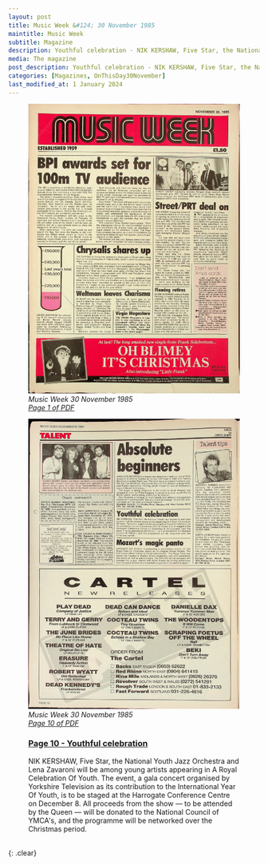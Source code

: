 ```yaml
---
layout: post
title: Music Week &#124; 30 November 1985
maintitle: Music Week
subtitle: Magazine
description: Youthful celebration - NIK KERSHAW, Five Star, the National Youth Jazz Orchestra and Lena Zavaroni.
media: The magazine
post_description: Youthful celebration - NIK KERSHAW, Five Star, the National Youth Jazz Orchestra and Lena Zavaroni.
categories: [Magazines, OnThisDay30November]
last_modified_at: 1 January 2024
---
```


<figure class="fig1">
<a href="/assets/images/magazines/1985-11-30-Music-Week-fc.png"><img src="/assets/images/magazines/1985-11-30-Music-Week-fc.png" class="full-width zoom-in" /></a>
<cite>Music Week 30 November 1985<br /><a class="external-link" href="https://www.worldradiohistory.com/UK/Music-Week/1985/Music-Week-1985-11-30.pdf">Page 1 of PDF</a></cite>
</figure>

<figure class="fig2">
<a href="/assets/images/magazines/1985-11-30-Music-Week-page-10.png"><img src="/assets/images/magazines/1985-11-30-Music-Week-page-10.png" class="full-width zoom-in" /></a>
<cite>Music Week 30 November 1985<br /><a class="external-link" href="https://www.worldradiohistory.com/UK/Music-Week/1985/Music-Week-1985-11-30.pdf#page=10">Page 10 of PDF</a></cite>
</figure>

<figure class="fig3">
<h3 id="page-10"><a href="#page-10">Page 10 - Youthful celebration</a></h3>
NIK KERSHAW, Five Star, the National Youth Jazz Orchestra and Lena Zavaroni will be among young artists appearing in A Royal Celebration Of Youth. The event, a gala concert organised by Yorkshire Television as its contribution to the International Year Of Youth, is to be staged at the Harrogate Conference Centre on December 8. All proceeds from the show — to be attended by the Queen — will be donated to the National Council of YMCA's, and the programme will be networked over the Christmas period.
</figure>

<br />{: .clear}


